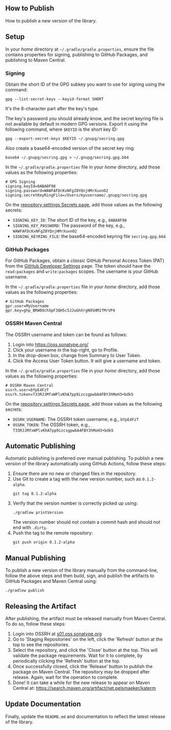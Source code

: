 ## How to Publish
How to publish a new version of the library.

## Setup
In your _home_ directory at `~/.gradle/gradle.properties`, ensure the file contains properties for signing, publishing to GitHub Packages, and publishing to Maven Central.

### Signing
Obtain the short ID of the GPG subkey you want to use for signing using the command:
```shell
gpg --list-secret-keys --keyid-format SHORT
```
It's the 8-character part after the key's type.

The key's password you should already know, and the secret keyring file is not available by default in modern GPG versions. Export it using the following command, where `$KEYID` is the short key ID:
```shell
gpg --export-secret-keys $KEYID ~/.gnupg/secring.gpg
```
Also create a base64-encoded version of the secret key ring:
```shell
base64 ~/.gnupg/secring.gpg > ~/.gnupg/secring.gpg.b64
```

In the `~/.gradle/gradle.properties` file in your _home_ directory, add those values as the following properties:
```properties
# GPG Signing
signing.keyId=0ABA0F98
signing.password=WAWFAFDcKxNFgZ8YQnjHMrXuxn02
signing.secretKeyRingFile=/Users/myusername/.gnupg/secring.gpg
```
On the [repository settings Secrets page](https://github.com/Virtlink/katerm/settings/secrets/actions), add those values as the following secrets:

- `SIGNING_KEY_ID`: The short ID of the key, e.g., `0ABA0F98`
- `SIGNING_KEY_PASSWORD`: The password of the key, e.g., `WAWFAFDcKxNFgZ8YQnjHMrXuxn02`
- `SIGNING_KEYRING_FILE`: the base64-encoded keyring file `secring.gpg.b64`


### GitHub Packages
For GitHub Packages, obtain a _classic_ GitHub Personal Access Token (PAT) from the [GitHub Developer Settings](https://github.com/settings/tokens) page. The token should have the `read:packages` and `write:packages` scopes. The username is your GitHub username.

In the `~/.gradle/gradle.properties` file in your _home_ directory, add those values as the following properties:
```properties
# GitHub Packages
gpr.user=MyUsername
gpr.key=ghp_BRW0dchXpF3QH5c5JJuGhXrgN9SHM1fMrVP4
```


### OSSRH Maven Central
The OSSRH username and token can be found as follows:

1. Login into https://oss.sonatype.org/
2. Click your username in the top-right, go to Profile.
3. In the drop-down box, change from Summary to User Token.
4. Click the Access User Token button. It will give a username and token.

In the `~/.gradle/gradle.properties` file in your _home_ directory, add those values as the following properties:
```properties
# OSSRH Maven Central
ossrh.user=bYpE4FzT
ossrh.token=T33RJJMfxWPlvKhA7pp9izcsgpwbA4FBY3hMoH3+bdk5
```
On the [repository settings Secrets page](https://github.com/Virtlink/katerm/settings/secrets/actions), add those values as the following secrets:

- `OSSRH_USERNAME`: The OSSRH token username, e.g., `bYpE4FzT`
- `OSSRH_TOKEN`: The OSSRH token, e.g., `T33RJJMfxWPlvKhA7pp9izcsgpwbA4FBY3hMoH3+bdk5`


## Automatic Publishing
Automatic publishing is preferred over manual publishing. To publish a new version of the library automatically using GitHub Actions, follow these steps:

1.  Ensure there are no new or changed files in the repository.
2.  Use Git to create a tag with the new version number, such as `0.1.2-alpha`.
    ```shell
    git tag 0.1.2-alpha
    ```
3.  Verify that the version number is correctly picked up using:
    ```shell
    ./gradlew printVersion
    ```
    The version number should not contain a commit hash and should not end with `.dirty`.
4.  Push the tag to the remote repository:
    ```shell
    git push origin 0.1.2-alpha
    ```


## Manual Publishing
To publish a new version of the library manually from the command-line, follow the above steps and then build, sign, and publish the artifacts to GitHub Packages and Maven Central using:
```shell
./gradlew publish
```


## Releasing the Artifact
After publishing, the artifact must be released manually from Maven Central. To do so, follow these steps:
1.  Login into OSSRH at [s01.oss.sonatype.org](https://s01.oss.sonatype.org/)
2.  Go to 'Staging Repositories' on the left, click the 'Refresh' button at the top to see the repositories.
3.  Select the repository, and click the 'Close' button at the top.
    This will validate the package requirements. Wait for it to complete,
    by periodically clicking the 'Refresh' button at the top.
4.  Once successfully closed, click the 'Release' button to publish the package on Maven Central.
    The repository may be dropped after release. Again, wait for the operation to complete.
5.  Done! It can take a while for the new release to appear on Maven Central at:
    <https://search.maven.org/artifact/net.pelsmaeker/katerm>


## Update Documentation
Finally, update the `README.md` and documentation to reflect the latest release of the library.
